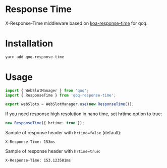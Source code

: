 # Response Time

X-Response-Time middleware based on [koa-response-time](https://github.com/koajs/response-time) for qoq.

# Installation

```bash
yarn add qoq-response-time
```

# Usage

```typescript
import { WebSlotManager } from 'qoq';
import { ResponseTime } from 'qoq-response-time';

export webSlots = WebSlotManager.use(new ResponseTime());
```

If you need response high resolution in nano time, set hrtime option to true:

```typescript
new ResponseTime({ hrtime: true });
```

Sample of response header with `hrtime=false` (default):

```
X-Response-Time: 153ms
```

Sample of response header with `hrtime=true`:

```
X-Response-Time: 153.123581ms
```
